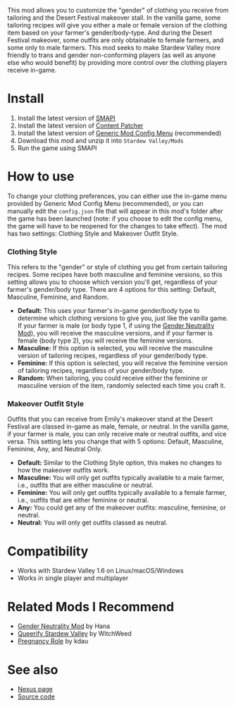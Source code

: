 This mod allows you to customize the "gender" of clothing you receive from tailoring and the Desert Festival makeover stall. In the vanilla game, some tailoring recipes will give you either a male or female version of the clothing item based on your farmer's gender/body-type. And during the Desert Festival makeover, some outfits are only obtainable to female farmers, and some only to male farmers. This mod seeks to make Stardew Valley more friendly to trans and gender non-conforming players (as well as anyone else who would benefit) by providing more control over the clothing players receive in-game.

# Install

1. Install the latest version of [SMAPI](https://smapi.io/)
2. Install the latest version of [Content Patcher](https://www.nexusmods.com/stardewvalley/mods/1915)
3. Install the latest version of [Generic Mod Config Menu](https://www.nexusmods.com/stardewvalley/mods/5098) (recommended)
4. Download this mod and unzip it into `Stardew Valley/Mods`
5. Run the game using SMAPI

# How to use

To change your clothing preferences, you can either use the in-game menu provided by Generic Mod Config Menu (recommended), or you can manually edit the `config.json` file that will appear in this mod's folder after the game has been launched (note: if you choose to edit the config menu, the game will have to be reopened for the changes to take effect). The mod has two settings: Clothing Style and Makeover Outfit Style.

### Clothing Style
This refers to the "gender" or style of clothing you get from certain tailoring recipes. Some recipes have both masculine and feminine versions, so this setting allows you to choose which version you'll get, regardless of your farmer's gender/body type. There are 4 options for this setting: Default, Masculine, Feminine, and Random.

- **Default:** This uses your farmer's in-game gender/body type to determine which clothing versions to give you, just like the vanilla game. If your farmer is male (or body type 1, if using the [Gender Neutrality Mod](https://www.nexusmods.com/stardewvalley/mods/722)), you will receive the masculine versions, and if your farmer is female (body type 2), you will receive the feminine versions.
- **Masculine:** If this option is selected, you will receive the masculine version of tailoring recipes, regardless of your gender/body type.
- **Feminine:** If this option is selected, you will receive the feminine version of tailoring recipes, regardless of your gender/body type.
- **Random:** When tailoring, you could receive either the feminine or masculine version of the item, randomly selected each time you craft it.

### Makeover Outfit Style
Outfits that you can receive from Emily's makeover stand at the Desert Festival are classed in-game as male, female, or neutral. In the vanilla game, if your farmer is male, you can only receive male or neutral outfits, and vice versa. This setting lets you change that with 5 options: Default, Masculine, Feminine, Any, and Neutral Only.

- **Default:** Similar to the Clothing Style option, this makes no changes to how the makeover outfits work.
- **Masculine:** You will only get outfits typically available to a male farmer, i.e., outfits that are either masculine or neutral.
- **Feminine:** You will only get outfits typically available to a female farmer, i.e., outfits that are either feminine or neutral.
- **Any:** You could get any of the makeover outfits: masculine, feminine, or neutral.
- **Neutral:** You will only get outfits classed as neutral.

# Compatibility

- Works with Stardew Valley 1.6 on Linux/macOS/Windows
- Works in single player and multiplayer

# Related Mods I Recommend

- [Gender Neutrality Mod](https://www.nexusmods.com/stardewvalley/mods/722) by Hana
- [Queerify Stardew Valley](https://www.nexusmods.com/stardewvalley/mods/25324) by WitchWeed
- [Pregnancy Role](https://www.nexusmods.com/stardewvalley/mods/5762) by kdau

# See also

- [Nexus page](https://www.nexusmods.com/stardewvalley/mods/27329)
- [Source code](https://github.com/bubbleopaque/CustomizeClothingGender)